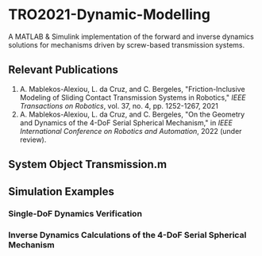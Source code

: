 # TRO2021-Dynamic-Modelling

A MATLAB & Simulink implementation of the forward and inverse dynamics solutions for mechanisms driven by screw-based transmission systems.

## Relevant Publications

1. A. Mablekos-Alexiou, L. da Cruz, and C. Bergeles, "Friction-Inclusive Modeling of Sliding Contact Transmission Systems in Robotics," *IEEE Transactions on Robotics*, vol. 37, no. 4, pp. 1252-1267, 2021
2. A. Mablekos-Alexiou, L. da Cruz, and C. Bergeles, "On the Geometry and Dynamics of the 4-DoF Serial Spherical Mechanism," in *IEEE International Conference on Robotics and Automation*, 2022 (under review).

## System Object Transmission.m

## Simulation Examples

### Single-DoF Dynamics Verification

### Inverse Dynamics Calculations of the 4-DoF Serial Spherical Mechanism
